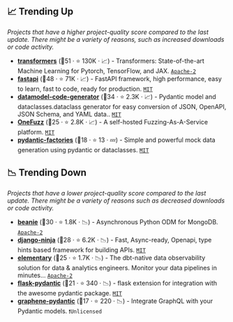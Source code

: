 ## 📈 Trending Up

_Projects that have a higher project-quality score compared to the last update. There might be a variety of reasons, such as increased downloads or code activity._

- <b><a href="https://github.com/huggingface/transformers">transformers</a></b> (🥇51 ·  ⭐ 130K · 📈) - Transformers: State-of-the-art Machine Learning for Pytorch, TensorFlow, and JAX. <code><a href="http://bit.ly/3nYMfla">Apache-2</a></code>
- <b><a href="https://github.com/tiangolo/fastapi">fastapi</a></b> (🥇48 ·  ⭐ 71K · 📈) - FastAPI framework, high performance, easy to learn, fast to code, ready for production. <code><a href="http://bit.ly/34MBwT8">MIT</a></code>
- <b><a href="https://github.com/koxudaxi/datamodel-code-generator">datamodel-code-generator</a></b> (🥇34 ·  ⭐ 2.3K · 📈) - Pydantic model and dataclasses.dataclass generator for easy conversion of JSON, OpenAPI, JSON Schema, and YAML data.. <code><a href="http://bit.ly/34MBwT8">MIT</a></code>
- <b><a href="https://github.com/microsoft/onefuzz">OneFuzz</a></b> (🥇25 ·  ⭐ 2.8K · 📈) - A self-hosted Fuzzing-As-A-Service platform. <code><a href="http://bit.ly/34MBwT8">MIT</a></code>
- <b><a href="https://github.com/litestar-org/pydantic-factories">pydantic-factories</a></b> (🥇18 ·  ⭐ 13 · 💤) - Simple and powerful mock data generation using pydantic or dataclasses. <code><a href="http://bit.ly/34MBwT8">MIT</a></code>

## 📉 Trending Down

_Projects that have a lower project-quality score compared to the last update. There might be a variety of reasons such as decreased downloads or code activity._

- <b><a href="https://github.com/BeanieODM/beanie">beanie</a></b> (🥇30 ·  ⭐ 1.8K · 📉) - Asynchronous Python ODM for MongoDB. <code><a href="http://bit.ly/3nYMfla">Apache-2</a></code>
- <b><a href="https://github.com/vitalik/django-ninja">django-ninja</a></b> (🥇28 ·  ⭐ 6.2K · 📉) - Fast, Async-ready, Openapi, type hints based framework for building APIs. <code><a href="http://bit.ly/34MBwT8">MIT</a></code>
- <b><a href="https://github.com/elementary-data/elementary">elementary</a></b> (🥇25 ·  ⭐ 1.7K · 📉) - The dbt-native data observability solution for data & analytics engineers. Monitor your data pipelines in minutes... <code><a href="http://bit.ly/3nYMfla">Apache-2</a></code>
- <b><a href="https://github.com/bauerji/flask-pydantic">flask-pydantic</a></b> (🥈21 ·  ⭐ 340 · 📉) - flask extension for integration with the awesome pydantic package. <code><a href="http://bit.ly/34MBwT8">MIT</a></code>
- <b><a href="https://github.com/graphql-python/graphene-pydantic">graphene-pydantic</a></b> (🥉17 ·  ⭐ 220 · 📉) - Integrate GraphQL with your Pydantic models. <code>❗Unlicensed</code>

